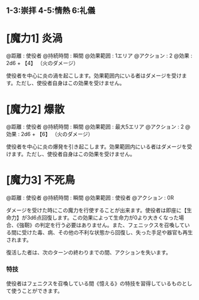 ## 1-3:崇拝	4-5:情熱	6:礼儀

# [魔力1] 炎渦

@距離 : 使役者	@持続時間 : 瞬間	@効果範囲 : 1エリア	@アクション : 2	@効果 : 2d6 + 【4】 （火のダメージ）

使役者を中心に炎の渦を起こします。効果範囲内にいる者はダメージを受けます。ただし、使役者自身はこの効果を受けません。

# [魔力2] 爆散

@距離 : 使役者	@持続時間 : 瞬間	@効果範囲 : 最大5エリア	@アクション : 2	@効果 : 2d6 + 【6】 （火のダメージ）

使役者を中心に炎の爆発を引き起こします。効果範囲内にいる者はダメージを受けます。ただし、使役者自身はこの効果を受けません。

# [魔力3] 不死鳥

@距離 : 使役者	@持続時間 : 瞬間	@効果範囲 : 使役者	@アクション : 0R

ダメージを受けた時にこの魔力を行使することが出来ます。使役者は即座に【生命力】が3d6点回復します。この効果によって生命力が0より大きくなった場合、《強靭》の判定を行う必要はありません。また、フェニックスを召喚している間に受けた毒、病、その他の不利な状態から回復し、失った手足や器官も再生されます。

復活した者は、次のターンの終わりまでの間、アクションを失います。

### 特技

使役者はフェニクスを召喚している間《憶える》の特技を習得しているものとして使うことができます。
